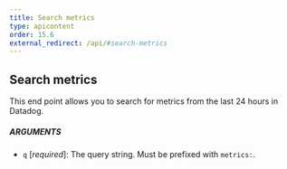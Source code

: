 ```yaml
---
title: Search metrics
type: apicontent
order: 15.6
external_redirect: /api/#search-metrics
---
```


## Search metrics
This end point allows you to search for metrics from the last 24 hours in Datadog.


##### ARGUMENTS
* `q` [*required*]:
    The query string. Must be prefixed with `metrics:`.

